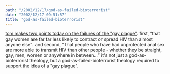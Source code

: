 ```yaml
---
path: "/2002/12/17/god-as-failed-bioterrorist" 
date: "2002/12/17 09:51:57" 
title: "god-as-failed-bioterrorist" 
---
```

<p><a href="http://www.plasticbag.org/index.shtml#90051804">tom makes two points today on the failures of the "gay plague"</a>. first, <q>that gay women are far far less likely to contract or spread HIV than almost anyone else</q>. and second, <q> that people who have had unprotected anal sex are more able to transmit HIV than other people - whether they be straight, gay, men, women or anywhere in between...</q> it's not just a god-as-bioterrorist theology, but a god-as-failed-bioterrorist theology required to support the idea of a "gay plague".</p>